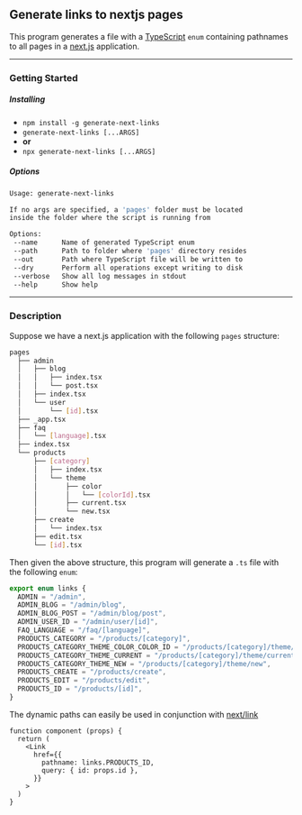 ## Generate links to nextjs pages

This program generates a file with a [TypeScript](https://www.typescriptlang.org/) `enum` containing pathnames to all pages in a [next.js](https://nextjs.org/) application.

---

### Getting Started

##### Installing

- `npm install -g generate-next-links`
- `generate-next-links [...ARGS]`
- **or**
- `npx generate-next-links [...ARGS]`

##### Options

```sh
Usage: generate-next-links

If no args are specified, a 'pages' folder must be located
inside the folder where the script is running from

Options:
 --name      Name of generated TypeScript enum
 --path      Path to folder where 'pages' directory resides
 --out       Path where TypeScript file will be written to
 --dry       Perform all operations except writing to disk
 --verbose   Show all log messages in stdout
 --help      Show help
```

---

### Description

Suppose we have a next.js application with the following `pages` structure:

```sh
pages
  ├── admin
  │   ├── blog
  │   │   ├── index.tsx
  │   │   └── post.tsx
  │   ├── index.tsx
  │   └── user
  │       └── [id].tsx
  ├── _app.tsx
  ├── faq
  │   └── [language].tsx
  ├── index.tsx
  └── products
      ├── [category]
      │   ├── index.tsx
      │   └── theme
      │       ├── color
      │       │   └── [colorId].tsx
      │       ├── current.tsx
      │       └── new.tsx
      ├── create
      │   └── index.tsx
      ├── edit.tsx
      └── [id].tsx
```

Then given the above structure, this program will generate a `.ts` file with the following `enum`:

```ts
export enum links {
  ADMIN = "/admin",
  ADMIN_BLOG = "/admin/blog",
  ADMIN_BLOG_POST = "/admin/blog/post",
  ADMIN_USER_ID = "/admin/user/[id]",
  FAQ_LANGUAGE = "/faq/[language]",
  PRODUCTS_CATEGORY = "/products/[category]",
  PRODUCTS_CATEGORY_THEME_COLOR_COLOR_ID = "/products/[category]/theme/color/[colorId]",
  PRODUCTS_CATEGORY_THEME_CURRENT = "/products/[category]/theme/current",
  PRODUCTS_CATEGORY_THEME_NEW = "/products/[category]/theme/new",
  PRODUCTS_CREATE = "/products/create",
  PRODUCTS_EDIT = "/products/edit",
  PRODUCTS_ID = "/products/[id]",
}
```

The dynamic paths can easily be used in conjunction with [next/link](https://nextjs.org/docs/api-reference/next/link#with-url-object)

```tsx
function component (props) {
  return (
    <Link
      href={{
        pathname: links.PRODUCTS_ID,
        query: { id: props.id },
      }}
    >
  )
}
```
